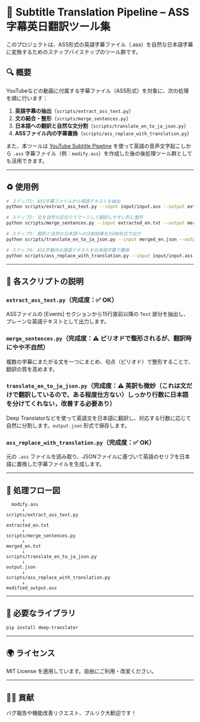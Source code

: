 # 🎥 Subtitle Translation Pipeline – ASS字幕英日翻訳ツール集

このプロジェクトは、ASS形式の英語字幕ファイル（.ass）を自然な日本語字幕に変換するためのステップバイステップのツール群です。

## 🔍 概要

YouTubeなどの動画に付属する字幕ファイル（ASS形式）を対象に、次の処理を順に行います：

1. **英語字幕の抽出**（`scripts/extract_ass_text.py`）
2. **文の結合・整形**（`scripts/merge_sentences.py`）
3. **日本語への翻訳と自然な文分割**（`scripts/translate_en_to_ja_json.py`）
4. **ASSファイル内の字幕置換**（`scripts/ass_replace_with_translation.py`）

また、本ツールは [YouTube Subtitle Pipeline](http://github.com/ty70/youtube-subtitle-pipeline.git) を使って英語の音声文字起こしから `.ass` 字幕ファイル（例：`modify.ass`）を作成した後の後処理ツール群としても活用できます。

---

## ♻️ 使用例

```bash
# ステップ1: ASS字幕ファイルから英語テキストを抽出
python scripts/extract_ass_text.py --input input/input.ass --output extracted_en.txt

# ステップ2: 文を自然な区切りでマージして翻訳しやすい形に整形
python scripts/merge_sentences.py --input extracted_en.txt --output merged_en.json

# ステップ3: 翻訳と自然な日本語への分割結果をJSON形式で出力
python scripts/translate_en_to_ja_json.py --input merged_en.json --output output.json

# ステップ4: ASS字幕内の英語テキストを日本語字幕で置換
python scripts/ass_replace_with_translation.py --input input/input.ass --json output.json --output modified_output.ass
```

---

## 🔧 各スクリプトの説明

### `extract_ass_text.py`（完成度：✅ OK）
ASSファイルの [Events] セクションから15行直前以降の `Text` 部分を抽出し、プレーンな英語テキストとして出力します。

### `merge_sentences.py`（完成度：⚠ ピリオドで整形されるが、翻訳時にやや不自然）
複数の字幕にまたがる文を一つにまとめ、句点（ピリオド）で整形することで、翻訳の質を高めます。

### `translate_en_to_ja_json.py`（完成度：⚠ 英訳も微妙（これは文だけで翻訳しているので、ある程度仕方ない）しっかり行数に日本語を分けてくれない，改善する必要あり）
Deep Translatorなどを使って英語文を日本語に翻訳し、対応する行数に応じて自然に分割します。`output.json` 形式で保存します。

### `ass_replace_with_translation.py`（完成度：✅ OK）
元の `.ass` ファイルを読み取り、JSONファイルに基づいて英語のセリフを日本語に置換した字幕ファイルを生成します。

---

## 🧽 処理フロー図

```
  modify.ass
      ↓
scripts/extract_ass_text.py
      ↓
extracted_en.txt
      ↓
scripts/merge_sentences.py
      ↓
merged_en.txt
      ↓
scripts/translate_en_to_ja_json.py
      ↓
output.json
      ↓
scripts/ass_replace_with_translation.py
      ↓
modified_output.ass
```

---

## 🚀 必要なライブラリ

```bash
pip install deep-translator
```

---

## 🌍 ライセンス

MIT License を適用しています。自由にご利用・改変ください。

---

## 🙇‍♂️ 貢献

バグ報告や機能改善リクエスト、プルリク大歓迎です！

